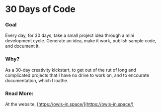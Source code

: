 # 30 Days of Code

### Goal
Every day, for 30 days, take a small project idea through a mini development cycle. Generate an idea, make it work, publish sample code, and document it.

### Why?
As a 30-day creativity kickstart, to get out of the rut of long and complicated projects that I have no drive to work on, and to encourate documentation, which I loathe.

### Read More:
At the website, [https://owls-in.space/](https://owls-in.space/)
